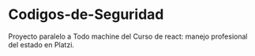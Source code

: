 # Codigos-de-Seguridad
Proyecto paralelo a Todo machine del Curso de react: manejo profesional del estado en Platzi.

